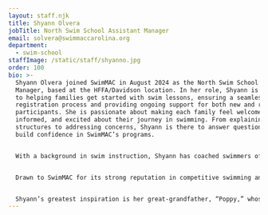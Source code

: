 ```yaml
---
layout: staff.njk
title: Shyann Olvera
jobTitle: North Swim School Assistant Manager
email: solvera@swimmaccarolina.org
department:
  - swim-school
staffImage: /static/staff/shyanno.jpg
order: 100
bio: >-
  Shyann Olvera joined SwimMAC in August 2024 as the North Swim School Assistant
  Manager, based at the HFFA/Davidson location. In her role, Shyann is dedicated
  to helping families get started with swim lessons, ensuring a seamless
  registration process and providing ongoing support for both new and returning
  participants. She is passionate about making each family feel welcome,
  informed, and excited about their journey in swimming. From explaining lesson
  structures to addressing concerns, Shyann is there to answer questions and
  build confidence in SwimMAC’s programs.


  With a background in swim instruction, Shyann has coached swimmers of all skill levels, designing lesson plans and fostering a positive, safety-focused learning environment. She has also been active in various non-profit initiatives, including fundraising for homelessness programs, which has shaped her commitment to community and inclusivity. These experiences have equipped her with valuable skills in coaching, program management, and community building—skills that align perfectly with SwimMAC’s mission to promote excellence in swimming.


  Drawn to SwimMAC for its strong reputation in competitive swimming and athlete development, Shyann was inspired by the organization’s commitment to both technique and performance, as well as the supportive community and growth opportunities it offers. Her “why” for SwimMAC is rooted in her passion for nurturing talent and fostering a love for swimming, with a focus on building character, teamwork, and resilience. Shyann strives to create a positive and inclusive environment where every swimmer feels valued and motivated to reach their full potential.


  Shyann’s greatest inspiration is her great-grandfather, “Poppy,” whose resilience and optimism through challenging times taught her the importance of family, community, and staying true to one’s values. His wisdom and strong spirit continue to guide her, reminding her to embrace every opportunity with gratitude. Born and raised in sunny Riverside, CA, Shyann enjoys bringing her love for community and commitment to personal growth to SwimMAC. Her favorite piece of advice? “Embrace failure as a stepping stone to success.”
---
```

